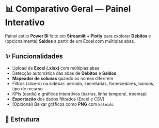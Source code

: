 # 📊 Comparativo Geral — Painel Interativo

Painel estilo **Power BI** feito em **Streamlit + Plotly** para explorar **Débitos** e (opcionalmente) **Saldos** a partir de um Excel com múltiplas abas.

## ✨ Funcionalidades
- Upload de **Excel (.xlsx)** com múltiplas abas
- Detecção automática das abas de **Débitos** e **Saldos**
- **Mapeador de colunas** quando os nomes diferirem
- Filtros (slicers) na sidebar: período, secretarias, fornecedores, bancos, tipo de recurso
- KPIs (cards) e gráficos interativos (barras, linha temporal, treemap)
- **Exportação** dos dados filtrados (Excel e CSV)
- (Opcional) Baixar gráficos como **PNG** com `kaleido`

## 🧱 Estrutura
